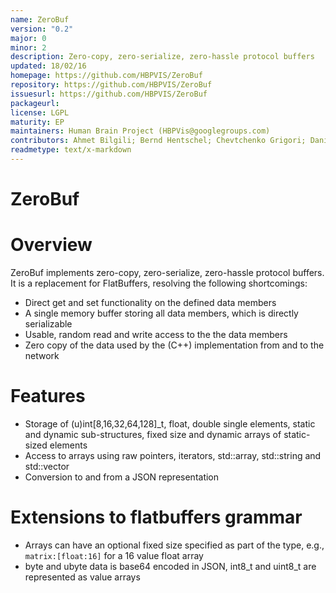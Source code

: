 ```yaml
---
name: ZeroBuf
version: "0.2"
major: 0
minor: 2
description: Zero-copy, zero-serialize, zero-hassle protocol buffers
updated: 18/02/16
homepage: https://github.com/HBPVIS/ZeroBuf
repository: https://github.com/HBPVIS/ZeroBuf
issuesurl: https://github.com/HBPVIS/ZeroBuf
packageurl: 
license: LGPL
maturity: EP
maintainers: Human Brain Project (HBPVis@googlegroups.com)
contributors: Ahmet Bilgili; Bernd Hentschel; Chevtchenko Grigori; Daniel Nachbaur; Pablo Toharia; Raphael Dumusc; Stefan Eilemann
readmetype: text/x-markdown
---
```

ZeroBuf
=======

# Overview

ZeroBuf implements zero-copy, zero-serialize, zero-hassle protocol
buffers. It is a replacement for FlatBuffers, resolving the following
shortcomings:

* Direct get and set functionality on the defined data members
* A single memory buffer storing all data members, which is directly
  serializable
* Usable, random read and write access to the the data members
* Zero copy of the data used by the (C++) implementation from and to the network

# Features

* Storage of (u)int[8,16,32,64,128]_t, float, double single elements,
  static and dynamic sub-structures, fixed size and dynamic arrays of
  static-sized elements
* Access to arrays using raw pointers, iterators, std::array,
  std::string and std::vector
* Conversion to and from a JSON representation

# Extensions to flatbuffers grammar

* Arrays can have an optional fixed size specified as part of the type,
  e.g., ```matrix:[float:16]``` for a 16 value float array
* byte and ubyte data is base64 encoded in JSON, int8_t and uint8_t are
  represented as value arrays

